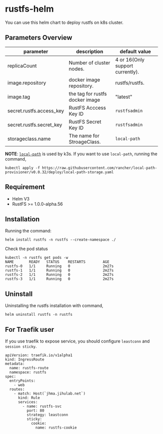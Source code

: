 # rustfs-helm

You can use this helm chart to deploy rustfs on k8s cluster.

## Parameters Overview

| parameter | description | default value |
| -- | -- | -- |
| replicaCount   | Number of cluster nodes.   |   4 or 16(Only support currently). |
|  image.repository  | docker image repository.   |  rustfs/rustfs.  |
| image.tag | the tag for rustfs docker image | "latest" |
| secret.rustfs.access_key | RustFS Acccess Key ID | `rustfsadmin` |
| secret.rustfs.secret_key | RustFS Secret Key ID | `rustfsadmin` |
| storageclass.name | The name for StroageClass. | `local-path` |


**NOTE**: [`local-path`](https://github.com/rancher/local-path-provisioner) is used by k3s. If you want to use `local-path`, running the command,

```
kubectl apply -f https://raw.githubusercontent.com/rancher/local-path-provisioner/v0.0.32/deploy/local-path-storage.yaml
```

## Requirement

* Helm V3
* RustFS >= 1.0.0-alpha.56

## Installation

Running the command:

```
helm install rustfs -n rustfs --create-namespace ./
```

Check the pod status

```
kubectl -n rustfs get pods -w
NAME       READY   STATUS    RESTARTS        AGE
rustfs-0   1/1     Running   0               2m27s
rustfs-1   1/1     Running   0               2m27s
rustfs-2   1/1     Running   0               2m27s
rustfs-3   1/1     Running   0               2m27s
```

## Uninstall

Uninstalling the rustfs installation with command,

```
helm uninstall rustfs -n rustfs
```

## For Traefik user

If you use traefik to expose service, you should configure `leastconn` and `session sticky`. 

```
apiVersion: traefik.io/v1alpha1
kind: IngressRoute
metadata:
  name: rustfs-route
  namespace: rustfs
spec:
  entryPoints:
    - web
  routes:
    - match: Host(`jhma.jihulab.net`)
      kind: Rule
      services:
        - name: rustfs-svc
          port: 80
          strategy: leastconn
          sticky:
            cookie:
              name: rustfs-cookie
```
